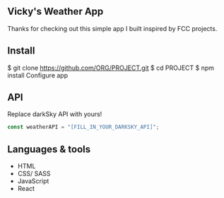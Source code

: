 
## Vicky's Weather App 

Thanks for checking out this simple app I built inspired by FCC projects. 

## Install 
$ git clone https://github.com/ORG/PROJECT.git
$ cd PROJECT
$ npm install
Configure app

## API 

Replace darkSky API with yours! 
```javascript
const weatherAPI = "[FILL_IN_YOUR_DARKSKY_API]";
```

## Languages & tools
- HTML
- CSS/ SASS
- JavaScript
- React

